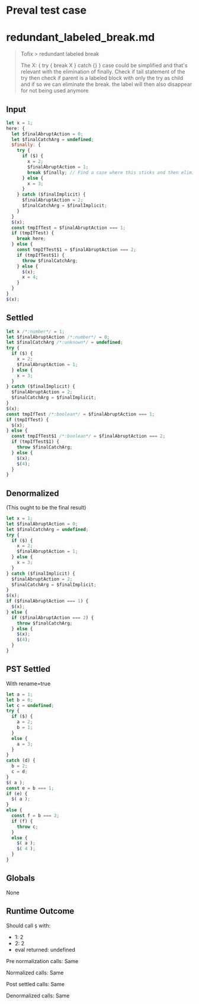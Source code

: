 # Preval test case

# redundant_labeled_break.md

> Tofix > redundant labeled break
>
> The X: { try { break X } catch {} } case could be simplified
> and that's relevant with the elimination of finally.
> Check if tail statement of the try then check if parent is
> a labeled block with only the try as child and if so we can
> eliminate the break. the label will then also disappear for
> not being used anymore
>

## Input

`````js filename=intro
let x = 1;
here: {
  let $finalAbruptAction = 0;
  let $finalCatchArg = undefined;
  $finally: {
    try {
      if ($) {
        x = 2;
        $finalAbruptAction = 1;
        break $finally; // Find a case where this sticks and then eliminate it
      } else {
        x = 3;
      }
    } catch ($finalImplicit) {
      $finalAbruptAction = 2;
      $finalCatchArg = $finalImplicit;
    }
  }
  $(x);
  const tmpIfTest = $finalAbruptAction === 1;
  if (tmpIfTest) {
    break here;
  } else {
    const tmpIfTest$1 = $finalAbruptAction === 2;
    if (tmpIfTest$1) {
      throw $finalCatchArg;
    } else {
      $(x);
      x = 4;
    }
  }
}
$(x);
`````


## Settled


`````js filename=intro
let x /*:number*/ = 1;
let $finalAbruptAction /*:number*/ = 0;
let $finalCatchArg /*:unknown*/ = undefined;
try {
  if ($) {
    x = 2;
    $finalAbruptAction = 1;
  } else {
    x = 3;
  }
} catch ($finalImplicit) {
  $finalAbruptAction = 2;
  $finalCatchArg = $finalImplicit;
}
$(x);
const tmpIfTest /*:boolean*/ = $finalAbruptAction === 1;
if (tmpIfTest) {
  $(x);
} else {
  const tmpIfTest$1 /*:boolean*/ = $finalAbruptAction === 2;
  if (tmpIfTest$1) {
    throw $finalCatchArg;
  } else {
    $(x);
    $(4);
  }
}
`````


## Denormalized
(This ought to be the final result)

`````js filename=intro
let x = 1;
let $finalAbruptAction = 0;
let $finalCatchArg = undefined;
try {
  if ($) {
    x = 2;
    $finalAbruptAction = 1;
  } else {
    x = 3;
  }
} catch ($finalImplicit) {
  $finalAbruptAction = 2;
  $finalCatchArg = $finalImplicit;
}
$(x);
if ($finalAbruptAction === 1) {
  $(x);
} else {
  if ($finalAbruptAction === 2) {
    throw $finalCatchArg;
  } else {
    $(x);
    $(4);
  }
}
`````


## PST Settled
With rename=true

`````js filename=intro
let a = 1;
let b = 0;
let c = undefined;
try {
  if ($) {
    a = 2;
    b = 1;
  }
  else {
    a = 3;
  }
}
catch (d) {
  b = 2;
  c = d;
}
$( a );
const e = b === 1;
if (e) {
  $( a );
}
else {
  const f = b === 2;
  if (f) {
    throw c;
  }
  else {
    $( a );
    $( 4 );
  }
}
`````


## Globals


None


## Runtime Outcome


Should call `$` with:
 - 1: 2
 - 2: 2
 - eval returned: undefined

Pre normalization calls: Same

Normalized calls: Same

Post settled calls: Same

Denormalized calls: Same
